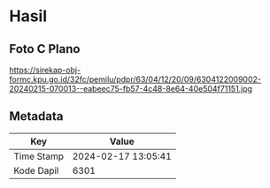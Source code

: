 # Hasil

## Foto C Plano

https://sirekap-obj-formc.kpu.go.id/32fc/pemilu/pdpr/63/04/12/20/09/6304122009002-20240215-070013--eabeec75-fb57-4c48-8e64-40e504f71151.jpg


## Metadata

| Key        | Value               |
| ---------- | ------------------- |
| Time Stamp | 2024-02-17 13:05:41 |
| Kode Dapil | 6301                |



